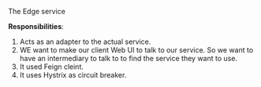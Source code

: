 The Edge service

**Responsibilities**:
1. Acts as an adapter to the actual service.
2. WE want to make our client Web UI to talk to our service.  So we want to have an intermediary to talk to to find the service they want to use.
3. It used Feign cleint.
4. It uses Hystrix as circuit breaker.




